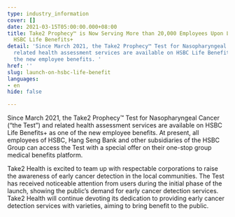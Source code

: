 ```yaml
---
type: industry_information
cover: []
date: 2021-03-15T05:00:00.000+08:00
title: Take2 Prophecy™ is Now Serving More than 20,000 Employees Upon Launching on
  HSBC Life Benefits+
detail: 'Since March 2021, the Take2 Prophecy™ Test for Nasopharyngeal Cancer and
  related health assessment services are available on HSBC Life Benefits+ as one of
  the new employee benefits. '
href: ''
slug: launch-on-hsbc-life-benefit
languages:
- en
hide: false

---
```

Since March 2021, the Take2 Prophecy™ Test for Nasopharyngeal Cancer (“the Test”) and related health assessment services are available on HSBC Life Benefits+ as one of the new employee benefits. At present, all employees of HSBC, Hang Seng Bank and other subsidiaries of the HSBC Group can access the Test with a special offer on their one-stop group medical benefits platform.

Take2 Health is excited to team up with respectable corporations to raise the awareness of early cancer detection in the local communities. The Test has received noticeable attention from users during the initial phase of the launch, showing the public’s demand for early cancer detection services. Take2 Health will continue devoting its dedication to providing early cancer detection services with varieties, aiming to bring benefit to the public.